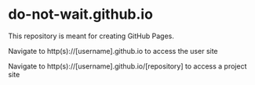 # do-not-wait.github.io
This repository is meant for creating GitHub Pages.

Navigate to http(s)://[username].github.io to access the user site

Navigate to http(s)://[username].github.io/[repository] to access a project site
